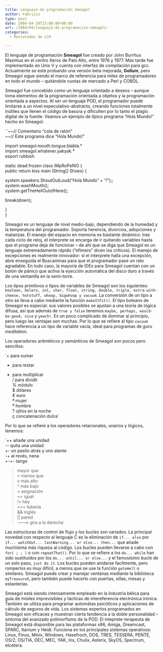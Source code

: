 ```yaml
---
title: Lenguaje de programación Smeagol
author: Fabrizio
type: post
date: 2004-04-28T23:00:00+00:00
url: /2004/04/lenguaje-de-programacion-smeagol/
categories:
  - Rescatados de LCH

---
```

El lenguaje de programación **Smeagol** fue creado por John Burrhus Maximus en el centro Xerox de Palo Alto, entre 1976 y 1977. Más tarde fue implementado en Unix V y cuenta con interfaz de compilación para gcc. Actualmente se está probando una versión beta mejorada, **Gollum**, pero Smeagol sigue siendo el marco de referencia para miles de programadores en todo el mundo &#8211; quitándole cuotas de mercado a Perl y COBOL.

Smeagol fue concebido como un lenguaje orientado a deseos &#8211; aunque toma elementos de la programación orientada a objetos y la programación orientada a aspectos. Al ser un lenguaje POD, el programador puede limitarse a un nivel especulativo-abstracto, creando funciones totalmente inútiles que llenen el código de basura y dificulten por lo tanto el plagio digital de la fuente. Veamos un ejemplo de típico programa &#8220;Hola Mundo!&#8221; hecho en Smeagol:

``~~// Comentario &#8220;cola de ratón&#8221;  
~~// Este programa dice &#8220;Hola Mundo!&#8221;

import smeagol.mouth.tongue.blabla.*  
import smeagol.whatever.yakyak.*  
export rubbish

static dead frozen class iMpRoPeRiO {  
public return kiss main (String[] Shoes) {

system.speakers.ShoutOutLoud(&#8220;Hola Mundo&#8221; + &#8220;!&#8221;);;  
system.washMouth();  
system.getTheHellOutofHere();

break(down);

}  
}

Smeagol es un lenguaje de nivel medio-bajo, dependiendo de la humedad y la temperatura del programador. Soporta herencia, divorcios, adopciones y matanzas. El manejo del espacio en memoria es bastante dinámico: tras cada ciclo de reloj, el interprete se encarga de ir quitando variables hasta que el programa deja de funcionar &#8211; de ahí que se diga que Smeagol es un lenguaje extremadamente rápido (&#8220;efímero&#8221; dicen los críticos). El manejo de excepciones es realmente innovador: si el interprete halla una excepción, abre enseguida el Buscaminas para que el programador pase un rato agradable. En todo caso, la mayoría de IDEs para Smeagol cuentan con un botón de pánico que activa la eyección automática del disco duro a través de una ventanilla en la semi-torre.

Los tipos primitivos o tipos de variables de Smeagol son los siguientes: `boolean, bolero, int, char, float, string, double, triple, extra-with-cheese, hotstuff, whoop, bigwhoop y vacuum`. La conversión de un tipo a otro se lleva a cabo mediante la función `makeItFit()`. El tipo boleano de Smeagol es especial: sus valores posibles se ajustan a una teoría de lógica difusa, así que además de `true y false` tenemos `maybe, perhaps, would-be-good, nice` y `yewch!`. Es un poco complicado de dominar al principio, pero luego las ventajas son muchas. Por lo que se refiere al tipo `vacuum` hace referencia a un tipo de variable vacía, ideal para programas de _guru meditation_.

Los operadores aritméticos y semánticos de Smeagol son pocos pero sencillos:

`+ para sumar<br />
- para restar<br />
* para multiplicar<br />
/ para dividir<br />
% módulo<br />
$ dólares<br />
€ euro<br />
ª mujer<br />
º hombre<br />
? ojitos en la noche<br />
ç concatenación dulce`

Por lo que se refiere a los operadores relacionales, unarios y lógicos, tenemos:

`++ añade una unidad<br />
-- quita una unidad<br />
+- un pasito atrás y uno alante<br />
-+ al revés, nena<br />
+-+- tango<br />
> mayor que<br />
< menos que<br />
v más alto<br />
^ más bajo<br />
= asignación<br />
== igual<br />
!= hey<br />
=== tubería<br />
&& inglés<br />
|| pared<br />
---> gira a la derecha`

Las estructuras de control de flujo y los bucles son variados. La principal novedad con respecto al lenguaje C es la eliminación de `if... else` por `if... watchOut... lastWarning... or else... then...` que añade muchísima más riqueza al código. Los bucles pueden llevarse a cabo con `for( ; ; )` o con `repeatThat()`. Por lo que se refiere a los `do... while` han sido sustituidos por los `do... until... or else...` y el famosísimo bucle de un solo paso, `just do it`. Los bucles pueden anidarse facilmente, pero romperlos es muy difícil, a menos que se use la función `gotoHell` o similares. Smeagol puede crear y manejar ventanas mediante la biblioteca `myTreasureX`, pero también puede hacerlo con puertas, sillas, mesas y estanterías.

Smeagol está siendo intensamente empleado en la industria bélica para guía de misiles imprevisibles y tácticas de intereferencia electrónica irónica. También se utiliza para programar automátas psicóticos y aplicaciones de cálculo de seguros de vida. Los sistemas expertos programados en Smeagol son eficaces y muestran cierta tendencia a la doble personalidad &#8211; síntoma del avanzado polimorfismo de la POD. El inteprete-terapeuta de Smeagol está disponible para las plataformas x86, Amiga, Dreamcast, SPARC, Itanium y Heidi. Funciona en los principales sistemas operativos: Linux, Finux, Minix, Windows, Hasefroch, DOS, TRES, TESSERA, PENTE, OS/2, OS/TIA, DEC, MEC, YAK, Irix, Chulix, Asterix, SkyOS, Spectrum, etcétera.